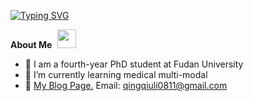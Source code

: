 [![Typing SVG](https://readme-typing-svg.demolab.com/?lines=YOLO+-+You+Only+Live+Once)](https://git.io/typing-svg)


<div align="display:flex; align-items: center;"> 
  <span><strong>About Me</strong></span>
  <img src="https://user-images.githubusercontent.com/5679180/79618120-0daffb80-80be-11ea-819e-d2b0fa904d07.gif", 
       id="logo" style="height:30px; width:30px; margin-left:5px" /> 
</div>


  
  
 
- 📖 I am a fourth-year PhD student at Fudan University
- 🌱 I’m currently learning medical multi-modal
- 👯 <a href="https://www.zhihu.com/people/superball-15/posts">My Blog Page.</a> Email: qingqiuli0811@gmail.com
<!-- 
<div align="center"> <img height="137px" src="https://github-readme-stats.vercel.app/api?username=sun0225SUN&hide_title=true&hide_border=true&show_icons=trueline_height=21&text_color=000&icon_color=000&bg_color=0,ea6161,ffc64d,fffc4d,52fa5a&theme=graywhite" /> 
 <img src="https://github-readme-stats.vercel.app/api/top-langs/?username=sun0225SUN&hide_title=true&hide_border=true&layout=compact&langs_count=6&text_color=000&icon_color=fff&bg_color=0,52fa5a,4dfcff,c64dff&theme=graywhite" /> 
</div> -->


